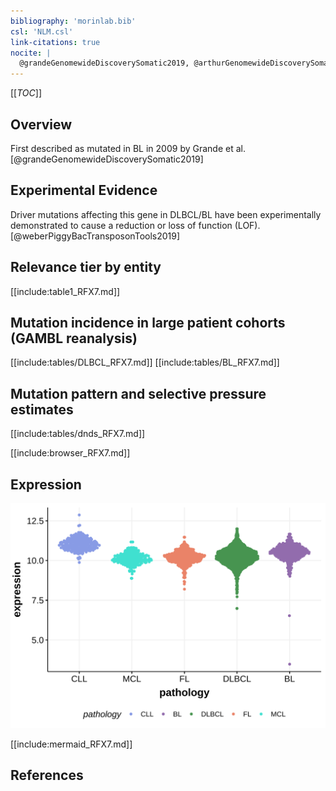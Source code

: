 ```yaml
---
bibliography: 'morinlab.bib'
csl: 'NLM.csl'
link-citations: true
nocite: |
  @grandeGenomewideDiscoverySomatic2019, @arthurGenomewideDiscoverySomatic2018, 
---
```

[[_TOC_]]

## Overview

First described as mutated in BL in 2009 by Grande et al.[@grandeGenomewideDiscoverySomatic2019]


## Experimental Evidence

Driver mutations affecting this gene in DLBCL/BL have been experimentally demonstrated to cause a reduction or loss of function (LOF).[@weberPiggyBacTransposonTools2019]

## Relevance tier by entity

[[include:table1_RFX7.md]]

## Mutation incidence in large patient cohorts (GAMBL reanalysis)

[[include:tables/DLBCL_RFX7.md]]
[[include:tables/BL_RFX7.md]]

## Mutation pattern and selective pressure estimates

[[include:tables/dnds_RFX7.md]]


[[include:browser_RFX7.md]]

## Expression
![](images/gene_expression/RFX7_by_pathology.svg)

[[include:mermaid_RFX7.md]]

## References


<!-- ORIGIN: grandeGenomewideDiscoverySomatic2019 -->
<!-- BL: grandeGenomewideDiscoverySomatic2019 -->

